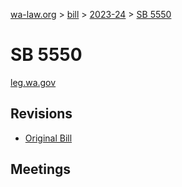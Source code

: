 [wa-law.org](/) > [bill](/bill/) > [2023-24](/bill/2023-24/) > [SB 5550](/bill/2023-24/sb/5550/)

# SB 5550
[leg.wa.gov](https://app.leg.wa.gov/billsummary?BillNumber=5550&Year=2023&Initiative=false)

## Revisions
* [Original Bill](1/)

## Meetings